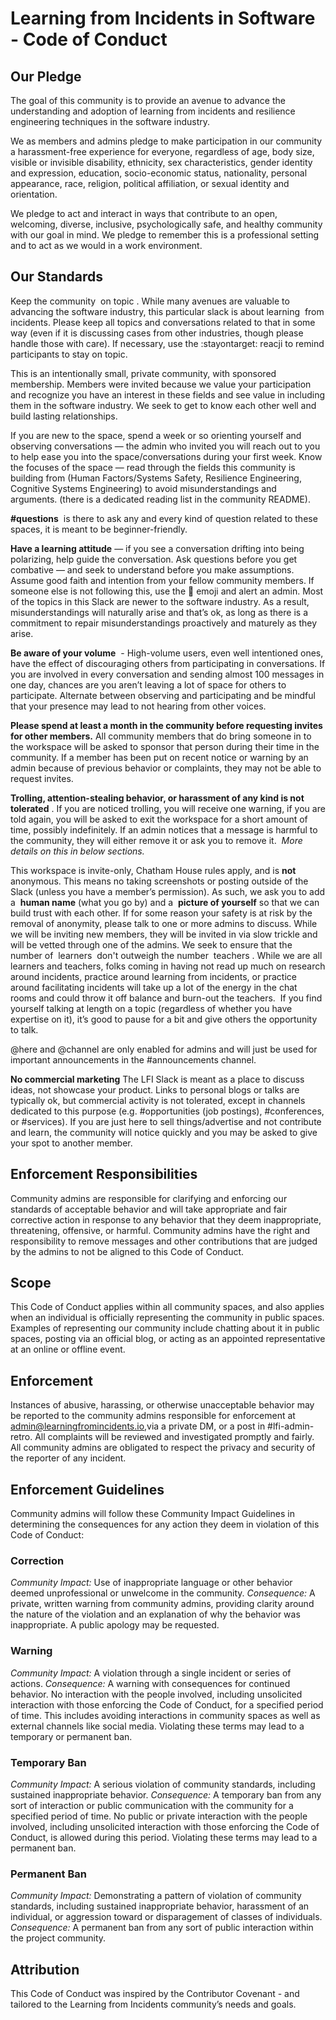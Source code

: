 # Learning from Incidents in Software - Code of Conduct

## Our Pledge

The goal of this community is to provide an avenue to advance the understanding and adoption of learning from incidents and resilience engineering techniques in the
software industry.

We as members and admins pledge to make participation in our community a harassment-free experience for everyone, regardless of age, body size, visible or invisible disability, ethnicity, sex characteristics, gender identity and expression, education, socio-economic status, nationality, personal appearance, race, religion, political affiliation, or sexual identity and orientation.

We pledge to act and interact in ways that contribute to an open, welcoming, diverse, inclusive, psychologically safe, and healthy community with our goal in mind. We pledge to remember this is a ​ professional setting ​and to act as we would in a work environment.

## Our Standards

Keep the community ​ on topic ​. While many avenues are valuable to advancing the software industry, this particular slack is about ​ learning ​ from incidents. Please keep all topics and conversations related to that in some way (even if it is discussing cases from other industries, though please handle those with care). If necessary, use the :stayontarget: reacji to remind participants to stay on topic.

This is an intentionally small, private community, with sponsored membership. Members were invited because we value your participation and recognize you have an interest in these fields and see value in including them in the software industry. We seek to get to know each other well and build lasting relationships.

If you are new to the space, spend a week or so orienting yourself and observing conversations — the admin who invited you will reach out to you to help ease you into
the space/conversations during your first week. Know the focuses of the space — read through the fields this community is building from (Human Factors/Systems Safety, Resilience Engineering, Cognitive Systems Engineering) to avoid misunderstandings and arguments. (there is a dedicated reading list in the community README).

**#questions** ​ is there to ask any and every kind of question related to these spaces, it is meant to be beginner-friendly.

**Have a learning attitude** ​— if you see a conversation drifting into being polarizing, help guide the conversation. Ask questions before you get combative — and seek to understand before you make assumptions. Assume good faith and intention from your fellow community members. If someone else is not following this, use the :red_circle: emoji and alert an admin. Most of the topics in this Slack are newer to the software industry. As a result, misunderstandings will naturally arise and that’s ok, as long as there is a commitment to repair misunderstandings proactively and maturely as they arise.

**Be aware of your volume** ​ - High-volume users, even well intentioned ones, have the effect of discouraging others from participating in conversations. If you are involved in every conversation and sending almost 100 messages in one day, chances are you aren’t leaving a lot of space for others to participate. Alternate between observing and participating and be mindful that your presence may lead to not hearing from other voices.

**Please spend at least a month in the community before requesting invites for other members.** ​All community members that do bring someone in to the workspace will be asked to sponsor that person during their time in the community. If a member has been put on recent notice or warning by an admin because of previous behavior or complaints, they may not be able to request invites.

**Trolling, attention-stealing behavior, or harassment of any kind is not tolerated** ​. If you are noticed trolling, you will receive one warning, if you are told again, you will be asked to exit the workspace for a short amount of time, possibly indefinitely. If an admin notices that a message is harmful to the community, they will either remove it or ask you to remove it. ​ _More details on this in below sections._

This workspace is invite-only, ​Chatham House rules​ apply, and is ​ **not** ​anonymous. This means no taking screenshots or posting outside of the Slack (unless you have a member’s permission). As such, we ask you to add a ​ **human name** ​(what you go by) and a ​ **picture of yourself** ​so that we can build trust with each other. If for some reason your safety is at risk by the removal of anonymity, please talk to one or more admins to discuss. While we will be inviting new members, they will be invited in via slow trickle and will be vetted through one of the admins. We seek to ensure that the number of ​ learners ​ don't outweigh the number ​ teachers ​. While we are all learners and teachers, folks coming in having not read up much on research around incidents, practice around learning from incidents, or practice around facilitating incidents will take up a lot of the energy in the chat rooms and could throw it off balance and burn-out the teachers. ​ If you find yourself talking at length on a
topic (regardless of whether you have expertise on it), ​it’s good to pause for a bit and give others the opportunity to talk.

@here and @channel are only enabled for admins and will just be used for important announcements in the #announcements channel.

**No commercial marketing**
The LFI Slack is meant as a place to discuss ideas, not showcase your product. Links to personal blogs or talks are typically ok, but commercial activity is not tolerated, except in channels dedicated to this purpose ​(e.g. #opportunities (job postings), #conferences, or #services). If you are just here to sell things/advertise and not contribute and learn, the community will notice quickly and you may be asked to give your spot to another member.

## Enforcement Responsibilities

Community admins are responsible for clarifying and enforcing our standards of acceptable behavior and will take appropriate and fair corrective action in response to any behavior that they deem inappropriate, threatening, offensive, or harmful. Community admins have the right and responsibility to remove messages and other contributions that are judged by the admins to not be aligned to this Code of Conduct.

## Scope

This Code of Conduct applies within all community spaces, and also applies when an individual is officially representing the community in public spaces. Examples of representing our community include chatting about it in public spaces, posting via an official blog, or acting as an appointed representative at an online or offline event.

## Enforcement

Instances of abusive, harassing, or otherwise unacceptable behavior may be reported to the community admins responsible for enforcement at admin@learningfromincidents.io​, ​via a private DM, or a post in #lfi-admin-retro​. ​All complaints will be reviewed and investigated promptly and fairly. All community admins are obligated to respect the privacy and security of the reporter of any incident.

## Enforcement Guidelines

Community admins will follow these Community Impact Guidelines in determining the consequences for any action they deem in violation of this Code of Conduct:

### Correction

*Community Impact:* Use of inappropriate language or other behavior deemed unprofessional or unwelcome in the community.
*Consequence:* A private, written warning from community admins, providing clarity around the nature of the violation and an explanation of why the behavior was inappropriate. A public apology may be requested.

### Warning

*Community Impact:* A violation through a single incident or series of actions.
*Consequence:* A warning with consequences for continued behavior. No interaction with the people involved, including unsolicited interaction with those enforcing the Code of Conduct, for a specified period of time. This includes avoiding interactions in community spaces as well as external channels like social media. Violating these terms may lead to a temporary or permanent ban.

### Temporary Ban

*Community Impact:* A serious violation of community standards, including sustained inappropriate behavior.
*Consequence:* A temporary ban from any sort of interaction or public communication with the community for a specified period of time. No public or private interaction with the people involved, including unsolicited interaction with those enforcing the Code of Conduct, is allowed during this period. Violating these terms may lead to a permanent ban.

### Permanent Ban

*Community Impact:* Demonstrating a pattern of violation of community standards, including sustained inappropriate behavior, harassment of an individual, or aggression toward or disparagement of classes of individuals.
*Consequence:* A permanent ban from any sort of public interaction within the project community.

## Attribution

This Code of Conduct was inspired by the ​Contributor Covenant​ - and tailored to the Learning from Incidents community’s needs and goals.
